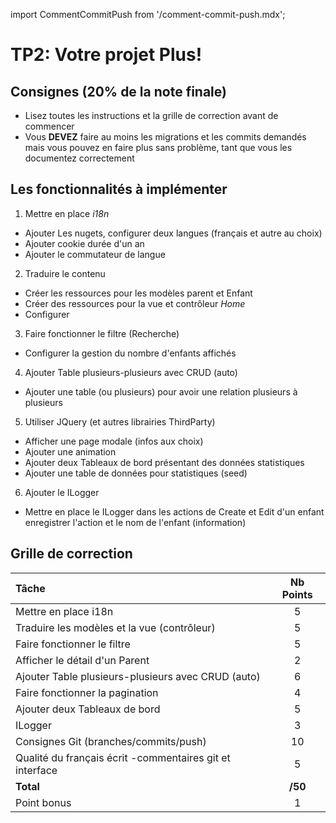 import CommentCommitPush from '/comment-commit-push.mdx';

# TP2: Votre projet Plus!

## Consignes (20% de la note finale)
- Lisez toutes les instructions et la grille de correction avant de commencer
- Vous **DEVEZ** faire au moins les migrations et les commits demandés mais vous pouvez en faire plus sans problème, tant que vous les documentez correctement

## Les fonctionnalités à implémenter
1. Mettre en place *i18n*
- Ajouter Les nugets, configurer deux langues (français et autre au choix)
- Ajouter cookie durée d'un an
- Ajouter le commutateur de langue
2. Traduire le contenu
- Créer les ressources pour les modèles parent et Enfant
- Créer des ressources pour la vue et contrôleur *Home*
- Configurer
3. Faire fonctionner le filtre (Recherche)
- Configurer la gestion du nombre d'enfants affichés
4. Ajouter Table plusieurs-plusieurs avec CRUD (auto)
- Ajouter une table (ou plusieurs) pour avoir une relation plusieurs à plusieurs
5. Utiliser JQuery (et autres librairies ThirdParty)
- Afficher une page modale (infos aux choix) 
- Ajouter une animation
- Ajouter deux Tableaux de bord présentant des données statistiques
- Ajouter une table de données pour statistiques (seed)
6. Ajouter le ILogger
- Mettre en place le ILogger dans les actions de Create et Edit d'un enfant
  enregistrer l'action et le nom de l'enfant (information)

## Grille de correction

| Tâche | Nb Points |
| :--- | :----: |
| Mettre en place i18n | 5 |
| Traduire les modèles et la vue (contrôleur) | 5 |
| Faire fonctionner le filtre | 5 |
| Afficher le détail d'un Parent | 2 |
| Ajouter Table plusieurs-plusieurs avec CRUD (auto) | 6 |
| Faire fonctionner la pagination | 4 |
| Ajouter deux Tableaux de bord | 5 |
| ILogger | 3 |
| Consignes Git (branches/commits/push) | 10 |
| Qualité du français écrit -commentaires git et interface | 5 |
| **Total** | **/50** |
| Point bonus | 1 |
